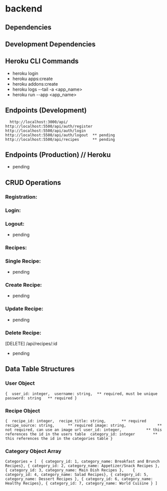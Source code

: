 # backend

## Dependencies

## Development Dependencies

## Heroku CLI Commands
* heroku login 
* heroku apps:create 
* heroku addons:create 
* heroku logs --tail -a <app_name> 
* heroku run --app <app_name>

## Endpoints (Development)
	  http://localhost:3000/api/
  	http://localhost:5500/api/auth/register
  	http://localhost:5500/api/auth/login
  	http://localhost:5500/api/auth/logout  ** pending
  	http://localhost:5500/api/recipes      ** pending

## Endpoints (Production) // Heroku
* pending 

## CRUD Operations

### Registration: 
[POST]: /api/auth/register

### Login: 
[POST]: /api/auth/login

### Logout: 
[GET]: /api/auth/logout      
* pending

### Recipes: 
[GET]: /api/recipes

### Single Recipe: 
[GET]: /api/recipes/:id
* pending

### Create Recipe: 
[POST]: /api/recipes
* pending

### Update Recipe: 
[PUT]: /api/recipes/:id
* pending

### Delete Recipe: 
[DELETE] /api/recipes/:id
* pending

## Data Table Structures

### User Object  
  `{ 
    user_id: integer, 
    username: string,  ** required, must be unique
    password: string   ** required
	}`

### Recipe Object
  `{ 
    recipe_id: integer, 
    recipe_title: string,       ** required
    recipe_source: string,      ** required
    image: string,              ** not required, can use an image url
    user_id: integer,           ** this references the id in the users table 
    category_id: integer        ** this references the id in the categories table
	}`

### Category Object Array
`Categories = [ 
	{ category_id: 1, category_name: Breakfast and Brunch Recipes},
	{ category_id: 2, category_name: Appetizer/Snack Recipes },
	{ category_id: 3, category_name: Main Dish Recipes },	
	{ category_id: 4, category_name: Salad Recipes},
	{ category_id: 5, category_name: Dessert Recipes },
	{ category_id: 6, category_name: Healthy Recipes},
	{ category_id: 7, category_name: World Cuisine }
]`